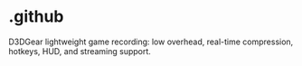 # .github
D3DGear lightweight game recording: low overhead, real-time compression, hotkeys, HUD, and streaming support.
